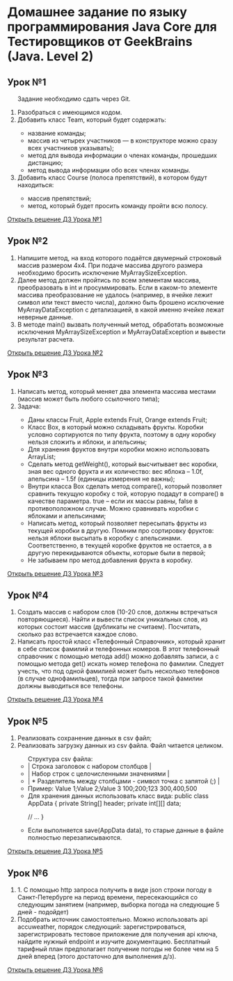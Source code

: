 # Домашнее задание по языку программирования Java Core для Тестировщиков от GeekBrains (Java. Level 2)

<h2>Урок №1</h2>
<ol>

Задание необходимо сдать через Git.
<li>Разобраться с имеющимся кодом.</li>
<li>Добавить класс Team, который будет содержать: </li>
<ul>
<li>название команды;</li>
<li>массив из четырех участников — в конструкторе можно сразу всех участников
указывать);</li>
<li>метод для вывода информации о членах команды, прошедших дистанцию;</li>
<li>метод вывода информации обо всех членах команды.</li>
</ul>
<li>Добавить класс Course (полоса препятствий), в котором будут находиться:</li>
<ul>
<li>массив препятствий;</li>
<li>метод, который будет просить команду пройти всю полосу.</li>
</ul>
</ol>
<a href="https://github.com/JohnLMS2021/JavaCore-Java2--homework-tasks/tree/homework_lesson1/src/main/java/lesson1/homework"> Открыть решение ДЗ Урока №1</a>

<h2>Урок №2</h2>
<ol>
<li>Напишите метод, на вход которого подаётся двумерный строковый массив размером 4х4. При подаче массива другого размера необходимо бросить исключение MyArraySizeException.</li>
<li>Далее метод должен пройтись по всем элементам массива, преобразовать в int и просуммировать. Если в каком-то элементе массива преобразование не удалось (например, в ячейке лежит символ или текст вместо числа), должно быть брошено исключение MyArrayDataException с детализацией, в какой именно ячейке лежат неверные данные.</li>
<li>В методе main() вызвать полученный метод, обработать возможные исключения MyArraySizeException и MyArrayDataException и вывести результат расчета.</li>
</ol>
<a href="https://github.com/JohnLMS2021/JavaCore-Java2--homework-tasks/tree/homework_lesson2/src/main/java/lesson2/homework"> Открыть решение ДЗ Урока №2</a>

<h2>Урок №3</h2>
<ol>
<li>Написать метод, который меняет два элемента массива местами (массив может быть любого ссылочного типа);</li>
<li>Задача:</li>
<ul>
<li>Даны классы Fruit, Apple extends Fruit, Orange extends Fruit;</li>
<li>Класс Box, в который можно складывать фрукты. Коробки условно сортируются по типу фрукта, поэтому в одну коробку нельзя сложить и яблоки, и апельсины;</li>
<li>Для хранения фруктов внутри коробки можно использовать ArrayList;</li>
<li>Сделать метод getWeight(), который высчитывает вес коробки, зная вес одного фрукта и их количество: вес яблока – 1.0f, апельсина – 1.5f (единицы измерения не важны);</li>
<li>Внутри класса Box сделать метод compare(), который позволяет сравнить текущую коробку с той, которую подадут в compare() в качестве параметра. true – если их массы равны, false в противоположном случае. Можно сравнивать коробки с яблоками и апельсинами;</li>
<li>Написать метод, который позволяет пересыпать фрукты из текущей коробки в другую. Помним про сортировку фруктов: нельзя яблоки высыпать в коробку с апельсинами. Соответственно, в текущей коробке фруктов не остается, а в другую перекидываются объекты, которые были в первой;</li>
<li>Не забываем про метод добавления фрукта в коробку.</li>
</ui>
</ol>
<a href="https://github.com/JohnLMS2021/JavaCore-Java2--homework-tasks/tree/homework_lesson3/src/main/java/lesson3/homework"> Открыть решение ДЗ Урока №3</a>

<h2>Урок №4</h2>
<ol>
<li>Создать массив с набором слов (10-20 слов, должны встречаться повторяющиеся). Найти и вывести список уникальных слов, из которых состоит массив (дубликаты не считаем). Посчитать, сколько раз встречается каждое слово.</li>
<li>Написать простой класс «Телефонный Справочник», который хранит в себе список фамилий и телефонных номеров. В этот телефонный справочник с помощью метода add() можно добавлять записи, а с помощью метода get() искать номер телефона по фамилии. Следует учесть, что под одной фамилией может быть несколько телефонов (в случае однофамильцев), тогда при запросе такой фамилии должны выводиться все телефоны.</li>
</ol>
<a href="https://github.com/JohnLMS2021/JavaCore-Java2--homework-tasks/tree/homework_lesson4/src/main/java/lesson4/homework"> Открыть решение ДЗ Урока №4</a>

<h2>Урок №5</h2>
<ol>
<li>Реализовать сохранение данных в csv файл;</li>
<li>Реализовать загрузку данных из csv файла. Файл читается целиком.</li>
<ul>
Структура csv файла:
<li>| Строка заголовок с набором столбцов |</li>
<li>| Набор строк с целочисленными значениями |</li>
<li>| * Разделитель между столбцами - символ точка с запятой (;) |</li>
  <li>Пример:
    Value 1;Value 2;Value 3
    100;200;123
    300,400,500</li>
<li>Для хранения данных использовать класс вида:
public class AppData {
  private String[] header;
  private int[][] data;

 // ...
  }</li>
<li>Если выполняется save(AppData data), то старые данные в файле полностью перезаписываются.</li>
</ul>
</ol>
<a href="https://github.com/JohnLMS2021/JavaCore-Java2--homework-tasks/tree/homework_lesson5/src/main/java"> Открыть решение ДЗ Урока №5</a>


<h2>Урок №6</h2>
<ol>
<li>1. С помощью http запроса получить в виде json строки погоду в Санкт-Петербурге на период времени, пересекающийся со следующим занятием (например, выборка погода на следующие 5 дней - подойдет)</li>
<li>Подобрать источник самостоятельно. Можно использовать api accuweather, порядок следующий: зарегистрироваться, зарегистрировать тестовое приложение для получения api ключа, найдите нужный endpoint и изучите документацию. Бесплатный тарифный план предполагает получение погоды не более чем на 5 дней вперед (этого достаточно для выполнения д/з).</li>
</ol>
<a href="https://github.com/JohnLMS2021/JavaCore-Java2--homework-tasks/tree/homework_lesson6/src/main/java/lesson6/homework"> Открыть решение ДЗ Урока №6</a>


